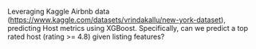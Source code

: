 Leveraging Kaggle Airbnb data (https://www.kaggle.com/datasets/vrindakallu/new-york-dataset), predicting Host metrics using XGBoost. Specifically, can we predict a top rated host (rating >= 4.8) given listing features?
